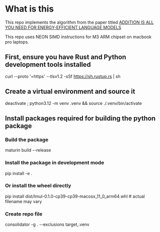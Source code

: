 # What is this 

This repo implements the algorithm from the paper titled 
[ADDITION IS ALL YOU NEED FOR ENERGY-EFFICIENT LANGUAGE MODELS](https://arxiv.org/abs/2410.00907)

This repo uses NEON SIMD instructions for M3 ARM chipset on macbook pro laptops.


## First, ensure you have Rust and Python development tools installed
curl --proto '=https' --tlsv1.2 -sSf https://sh.rustup.rs | sh

## Create a virtual environment and source it 
deactivate ; python3.12 -m venv .venv && source ./.venv/bin/activate

## Install packages required for building the python package


### Build the package
maturin build --release


### Install the package in development mode
pip install -e .

### Or install the wheel directly
pip install dist/lmul-0.1.0-cp39-cp39-macosx_11_0_arm64.whl  # actual filename may vary

### Create repo file 
consolidator -g . --exclusions target,.venv
